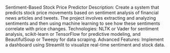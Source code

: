  Sentiment-Based Stock Price Predictor
Description: Create a system that predicts stock price movements based on sentiment analysis of financial news articles and tweets. The project involves extracting and analyzing sentiments and then using machine learning to see how these sentiments correlate with price changes.
Technologies: NLTK or Vader for sentiment analysis, scikit-learn or TensorFlow for predictive modeling, and BeautifulSoup or Tweepy for data scraping.
Advanced Features: Implement a dashboard using Streamlit to visualize real-time sentiment and stock data.
